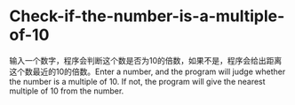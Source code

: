 # Check-if-the-number-is-a-multiple-of-10
输入一个数字，程序会判断这个数是否为10的倍数，如果不是，程序会给出距离这个数最近的10的倍数。Enter a number, and the program will judge whether the number is a multiple of 10. If not, the program will give the nearest multiple of 10 from the number.
